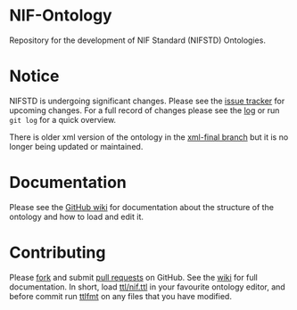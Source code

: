 # NIF-Ontology
Repository for the development of NIF Standard (NIFSTD) Ontologies.

# Notice
NIFSTD is undergoing significant changes. Please see the
[issue tracker](https://github.com/SciCrunch/NIF-Ontology/issues)
for upcoming changes. For a full record of changes please see
the [log](https://github.com/SciCrunch/NIF-Ontology/commits/master) or
run `git log` for a quick overview.

There is older xml version of the ontology in the
[xml-final branch](https://github.com/SciCrunch/NIF-Ontology/tree/xml-final)
but it is no longer being updated or maintained.

# Documentation
Please see the [GitHub wiki](https://github.com/SciCrunch/NIF-Ontology/wiki)
for documentation about the structure of the ontology and how to load and edit it.

# Contributing
Please [fork](https://github.com/SciCrunch/NIF-Ontology/commits/master#fork-destination-box)
and submit [pull requests](https://github.com/SciCrunch/NIF-Ontology/pull/new/master) on GitHub.
See the [wiki](https://github.com/SciCrunch/NIF-Ontology/wiki) for full documentation.
In short, load [ttl/nif.ttl](ttl/nif.ttl) in your favourite ontology editor,
and before commit run [ttlfmt](https://github.com/tgbugs/pyontutils/blob/master/pyontutils/ttlfmt.py)
on any files that you have modified.

